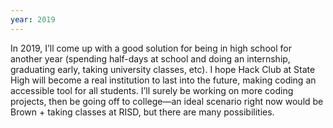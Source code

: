 ```yaml
---
year: 2019
---
```


In 2019, I’ll come up with a good solution for being in high school for another year (spending half-days at school and doing an internship, graduating early, taking university classes, etc). I hope Hack Club at State High will become a real institution to last into the future, making coding an accessible tool for all students. I’ll surely be working on more coding projects, then be going off to college—an ideal scenario right now would be Brown + taking classes at RISD, but there are many possibilities.
